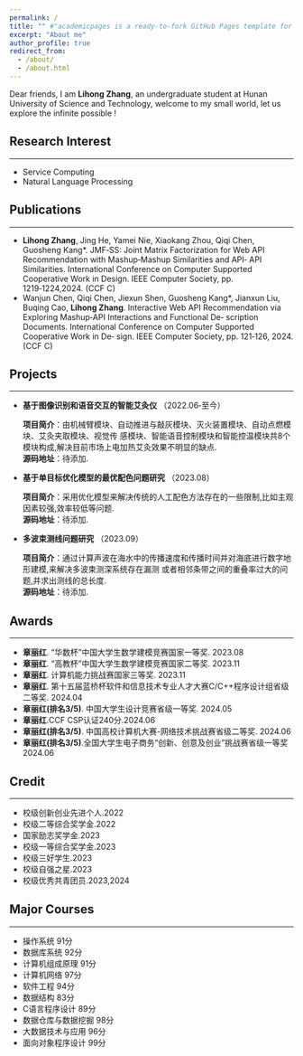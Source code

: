 ```yaml
---
permalink: /
title: "" #"academicpages is a ready-to-fork GitHub Pages template for academic personal websites"
excerpt: "About me"
author_profile: true
redirect_from: 
  - /about/
  - /about.html
---
```

Dear friends,  I am **Lihong Zhang**, an undergraduate student at Hunan University of Science and Technology, welcome to my small world, let us explore the infinite possible !
## Research Interest
------
+ Service Computing
+ Natural Language Processing

## Publications
------
+ **Lihong Zhang**, Jing He, Yamei Nie, Xiaokang Zhou, Qiqi Chen, Guosheng Kang*. JMF‑SS: Joint
Matrix Factorization for Web API Recommendation with Mashup‑Mashup Similarities and API‑
API Similarities. International Conference on Computer Supported Cooperative Work in Design.
IEEE Computer Society, pp. 1219‑1224,2024. (CCF C)
+ Wanjun Chen, Qiqi Chen, Jiexun Shen, Guosheng Kang*, Jianxun Liu, Buqing Cao, **Lihong Zhang**.
Interactive Web API Recommendation via Exploring Mashup‑API Interactions and Functional De‑
scription Documents. International Conference on Computer Supported Cooperative Work in De‑
sign. IEEE Computer Society, pp. 121‑126, 2024. (CCF C)

## Projects
------
+ **基于图像识别和语音交互的智能艾灸仪** （2022.06‑至今）
  
  **项目简介**：由机械臂模块、自动推进与敲灰模块、灭火装置模块、自动点燃模块、艾灸夹取模块、视觉传
  感模块、智能语音控制模块和智能控温模块共8个模块构成,解决目前市场上电加热艾灸效果不明显的缺点.
  <br>
  **源码地址**：待添加.

+ **基于单目标优化模型的最优配色问题研究** （2023.08）

  **项目简介**：采用优化模型来解决传统的人工配色方法存在的一些限制,比如主观因素较强,效率较低等问题.
  <br>
  **源码地址**：待添加.

+ **多波束测线问题研究** （2023.09）
  
  **项目简介**：通过计算声波在海水中的传播速度和传播时间并对海底进行数字地形建模,来解决多波束测深系统存在漏测 
  或者相邻条带之间的重叠率过大的问题,并求出测线的总长度.
  <br>
  **源码地址**：待添加.
  
## Awards
------
+ **章丽红**. “华数杯”中国大学生数学建模竞赛国家一等奖. 2023.08
+ **章丽红**. “高教杯”中国大学生数学建模竞赛国家二等奖. 2023.11
+ **章丽红**. 计算机能力挑战赛国家三等奖. 2023.11 
+ **章丽红**. 第十五届蓝桥杯软件和信息技术专业人才大赛C/C++程序设计组省级二等奖. 2024.04
+ **章丽红(排名3/5)**. 中国大学生设计竞赛省级一等奖. 2024.05
+ **章丽红**.CCF CSP认证240分.2024.06
+ **章丽红(排名3/5)**. 中国高校计算机大赛-网络技术挑战赛省级二等奖. 2024.06    
+ **章丽红(排名3/5)**.全国大学生电子商务“创新、创意及创业”挑战赛省级一等奖 2024.06

## Credit
------
+ 校级创新创业先进个人.2022
+ 校级二等综合奖学金.2022
+ 国家励志奖学金.2023
+ 校级一等综合奖学金.2023
+ 校级三好学生.2023
+ 校级自强之星.2023
+ 校级优秀共青团员.2023,2024

## Major Courses
------
+ 操作系统 91分
+ 数据库系统 92分
+ 计算机组成原理 91分
+ 计算机网络 97分
+ 软件工程 94分
+ 数据结构 83分
+ C语言程序设计 89分
+ 数据仓库与数据挖掘 98分
+ 大数据技术与应用 96分
+ 面向对象程序设计 99分

